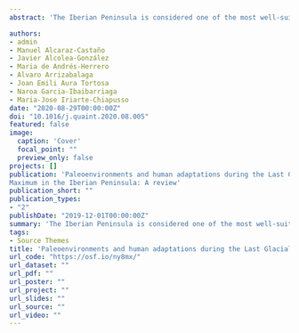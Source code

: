 ```yaml
---
abstract: 'The Iberian Peninsula is considered one of the most well-suited regions in Europe to develop studies on the relationship between environmental changes and human adaptations across the Late Pleistocene. Due to its southwesternmost cul-de-sac position and eco-geographical diversity, Paleolithic Iberia was the stage of cyclical cultural/technological changes, linked to fluctuations in climate and environments, human demographics, and the size, extension, and type of social exchange networks. Such dynamics are particularly evident during the Last Glacial Maximum (LGM) timeframe, with a series of innovations emerging in the archaeological record, marking the transitions between the traditionally defined Gravettian, Proto-Solutrean, Solutrean, and Magdalenian technocomplexes. Stemming from a workshop organized in Erlangen in 2019 on “The Last Glacial Maximum in Europe - state of knowledge in Geosciences and Archaeology”, this paper presents, in the first part, an updated review on the paleoenvironments and human adaptations across four macro-regions (Northern, Inland, Mediterranean, and Western Atlantic Façade) in Iberia during the LGM; and, in a second part, a discussion on the pronounced inter-regional variability, unresolved research questions, and the most promising research topics for future studies.'

authors:
- admin
- Manuel Alcaraz-Castaño
- Javier Alcolea-González
- Maria de Andrés-Herrero
- Alvaro Arrizabalaga
- Joan Emili Aura Tortosa
- Naroa Garcia-Ibaibarriaga
- Maria-Jose Iriarte-Chiapusso
date: "2020-08-29T00:00:00Z"
doi: "10.1016/j.quaint.2020.08.005"
featured: false
image:
  caption: 'Cover'
  focal_point: ""
  preview_only: false
projects: []
publication: 'Paleoenvironments and human adaptations during the Last Glacial
Maximum in the Iberian Peninsula: A review'
publication_short: ""
publication_types:
- "2"
publishDate: "2019-12-01T00:00:00Z"
summary: 'The Iberian Peninsula is considered one of the most well-suited regions in Europe to develop studies on the relationship between environmental changes and human adaptations across the Late Pleistocene. Due to its southwesternmost cul-de-sac position and eco-geographical diversity, Paleolithic Iberia was the stage of cyclical cultural/technological changes, linked to fluctuations in climate and environments, human demographics, and the size, extension, and type of social exchange networks. Such dynamics are particularly evident during the Last Glacial Maximum (LGM) timeframe, with a series of innovations emerging in the archaeological record, marking the transitions between the traditionally defined Gravettian, Proto-Solutrean, Solutrean, and Magdalenian technocomplexes. Stemming from a workshop organized in Erlangen in 2019 on “The Last Glacial Maximum in Europe - state of knowledge in Geosciences and Archaeology”, this paper presents, in the first part, an updated review on the paleoenvironments and human adaptations across four macro-regions (Northern, Inland, Mediterranean, and Western Atlantic Façade) in Iberia during the LGM; and, in a second part, a discussion on the pronounced inter-regional variability, unresolved research questions, and the most promising research topics for future studies.'
tags:
- Source Themes
title: 'Paleoenvironments and human adaptations during the Last Glacial Maximum in the Iberian Peninsula: A review'
url_code: "https://osf.io/ny8mx/"
url_dataset: ""
url_pdf: ""
url_poster: ""
url_project: ""
url_slides: ""
url_source: ""
url_video: ""
---
```


